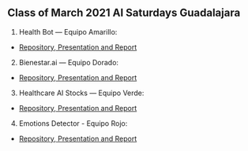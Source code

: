 ## Class of March 2021 AI Saturdays Guadalajara



1) Health Bot — Equipo Amarillo:
- [Repository, Presentation and Report](https://github.com/YellowTeam/Healt-bot)

2) Bienestar.ai — Equipo Dorado:
- [Repository, Presentation and Report](https://github.com/macavimavi/bienestar.ai)

3) Healthcare AI Stocks  — Equipo Verde:
- [Repository, Presentation and Report](https://github.com/jarturoa/Aistocks.git)

4) Emotions Detector - Equipo Rojo:
- [Repository, Presentation and Report](https://github.com/chacoff/EmotionsDetector)
